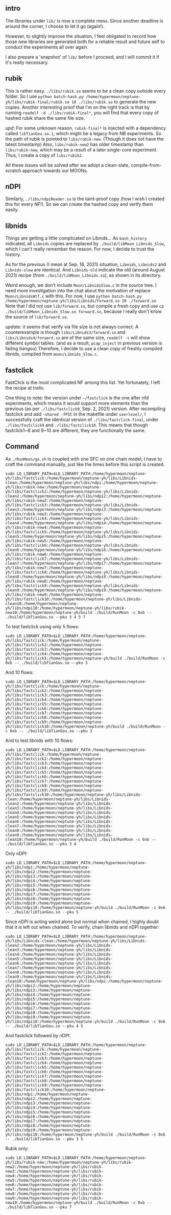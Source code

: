 ## intro

The libraries under `lib/` is now a complete mess.
Since another deadline is around the corner, 
I choose to let it go (again!).

However, to slightly improve the situation,
I feel obligated to record how those new libraries are generated
both for a reliable result and future self to conduct the experiments all over again.

I also prepare a 'snapshot' of `lib/` before I proceed,
and I will commit it if it's really necessary.

## rubik

This is rather easy.
`./libs/rubik.so` seems to be a clean copy outside every folder.
So I use `python batch-hash.py /home/hypermoon/neptune-yh/libs/rubik-final/rubik.so 10 ./libs/rubik.so`
to generate the new copies.
Another interesting proof that I'm on the right track is that
by running `readelf -d ./libs/rubik-final*`, 
you will find that every copy of hashed rubik share the same file size.

*upd:* For some unknown reason, `rubik-final*` is injected with a dependency called `libTianGou.so.1`,
which might be a legacy from NB experiments.
So the path of rubik is pointed to `libs/rubik-new`.
(Though it does not have the latest timestamp)
Also, `libs/rubik-new2` has older timestamp than `libs/rubik-new`,
which may be a result of a later single-core experiment.
Thus, I create a copy of `libs/rubik2`.

All these issues will be solved after we adopt a clean-slate, compile-from-scratch
approach towards our MOONs.

## nDPI

Similarly, `./libs/ndpiReader.so` is the taint-proof copy (how I wish I created this for every NF!).
So we can create the hashed copy and verify them easily.

## libnids

Things are getting a little complicated on Libnids...
As `bash_history` indicated, all `Libnids` copies are replaced by `./build/libMoon_Libnids_Slow`,
which I can't really remember the reason.
For now, I decide to trust the history.

As for the previous (I mean at Sep. 16, 2021) situation,
`Libnids`, `Libnids2` and `Libnids-slow` are identical.
And `Libnids-old` indicate the old (around August 2021) recipe (from `./build/libMoon_Libnids.so`),
as shown in its directory.

Weird enough, we don't include `Moon/LibnidsSlow.c` in the source tree.
I need more investigation into the chat about the motivation of replace `Moon/LibnidsWtf.c` with this.
For now, I use `python batch-hash.py /home/hypermoon/neptune-yh/libs/Libnids/forward.so 10 ./forward.so`
Note that I did not use `lib/forward.so`, but compile a fresh copy and use `cp ./build/libMoon_Libnids_Slow.so forward.so`,
because I really don't know the source of `lib/forward.so`.

*update:* it seems that verify via file size is not always correct.
A counterexample is though `libs/Libnids3/forward.so` and `libs/Libnids4/forward.so` are of the same size,
`readelf -s` will show different symbol tables.
(and as a result, `pcap_inject` in previous version is failing tiangou)
Therefore, I decide to use a clean copy of freshly compiled libnids,
compiled from `moon/Libnids_Slow.c`.

## fastclick

FastClick is the most complicated NF among this list.
Yet fortunately, I left the recipe at trello.

One thing to note: the version under `~/fastclick` is the one after nfd experiments,
which means it would support more elements than the previous (as per `./libs/fastclick9`, Sep. 2, 2021) version.
After recompiling fastclick and add `-shared -fPIC` in the makefile under `userlevel/`,
I successfully craft the identical version of `./libs/fastclick-final`, under `./libs/fastclick9` and `./libs/fastclick10`.
This means that though fastclick1~8 and 9~10 are different, they are functionally the same.

## Command

As `./RunMoon/go.sh` is coupled with one SFC on one chain model, 
I have to craft the command manually, just like the times before this script is created.

```
sudo LD_LIBRARY_PATH=$LD_LIBRARY_PATH:/home/hypermoon/neptune-yh/libs/fastclick:/home/hypermoon/neptune-yh/libs/Libnids-clean:/home/hypermoon/neptune-yh/libs/ndpi:/home/hypermoon/neptune-yh/libs/rubik-new:/home/hypermoon/neptune-yh/libs/fastclick2:/home/hypermoon/neptune-yh/libs/Libnids-clean2:/home/hypermoon/neptune-yh/libs/ndpi2:/home/hypermoon/neptune-yh/libs/rubik-new2:/home/hypermoon/neptune-yh/libs/fastclick3:/home/hypermoon/neptune-yh/libs/Libnids-clean3:/home/hypermoon/neptune-yh/libs/ndpi3:/home/hypermoon/neptune-yh/libs/rubik-new3:/home/hypermoon/neptune-yh/libs/fastclick4:/home/hypermoon/neptune-yh/libs/Libnids-clean4:/home/hypermoon/neptune-yh/libs/ndpi4:/home/hypermoon/neptune-yh/libs/rubik-new4:/home/hypermoon/neptune-yh/libs/fastclick5:/home/hypermoon/neptune-yh/libs/Libnids-clean5:/home/hypermoon/neptune-yh/libs/ndpi5:/home/hypermoon/neptune-yh/libs/rubik-new5:/home/hypermoon/neptune-yh/libs/fastclick6:/home/hypermoon/neptune-yh/libs/Libnids-clean6:/home/hypermoon/neptune-yh/libs/ndpi6:/home/hypermoon/neptune-yh/libs/rubik-new6:/home/hypermoon/neptune-yh/libs/fastclick7:/home/hypermoon/neptune-yh/libs/Libnids-clean7:/home/hypermoon/neptune-yh/libs/ndpi7:/home/hypermoon/neptune-yh/libs/rubik-new7:/home/hypermoon/neptune-yh/libs/fastclick8:/home/hypermoon/neptune-yh/libs/Libnids-clean8:/home/hypermoon/neptune-yh/libs/ndpi8:/home/hypermoon/neptune-yh/libs/rubik-new8:/home/hypermoon/neptune-yh/libs/fastclick9:/home/hypermoon/neptune-yh/libs/Libnids-clean9:/home/hypermoon/neptune-yh/libs/ndpi9:/home/hypermoon/neptune-yh/libs/rubik-new9:/home/hypermoon/neptune-yh/libs/fastclick10:/home/hypermoon/neptune-yh/libs/Libnids-clean10:/home/hypermoon/neptune-yh/libs/ndpi10:/home/hypermoon/neptune-yh/libs/rubik-new10:/home/hypermoon/neptune-yh/build ./build/RunMoon -c 0xb -- ./build/libTianGou.so --pku 3 4 5 7
```

To test fastclick using only 5 flows:
```
sudo LD_LIBRARY_PATH=$LD_LIBRARY_PATH:/home/hypermoon/neptune-yh/libs/fastclick:/home/hypermoon/neptune-yh/libs/fastclick2:/home/hypermoon/neptune-yh/libs/fastclick3:/home/hypermoon/neptune-yh/libs/fastclick4:/home/hypermoon/neptune-yh/libs/fastclick5:/home/hypermoon/neptune-yh/build ./build/RunMoon -c 0xb -- ./build/libTianGou.so --pku 3
```

And 10 flows:
```
sudo LD_LIBRARY_PATH=$LD_LIBRARY_PATH:/home/hypermoon/neptune-yh/libs/fastclick:/home/hypermoon/neptune-yh/libs/fastclick2:/home/hypermoon/neptune-yh/libs/fastclick3:/home/hypermoon/neptune-yh/libs/fastclick4:/home/hypermoon/neptune-yh/libs/fastclick5:/home/hypermoon/neptune-yh/libs/fastclick6:/home/hypermoon/neptune-yh/libs/fastclick7:/home/hypermoon/neptune-yh/libs/fastclick8:/home/hypermoon/neptune-yh/libs/fastclick9:/home/hypermoon/neptune-yh/libs/fastclick10:/home/hypermoon/neptune-yh/build ./build/RunMoon -c 0xb -- ./build/libTianGou.so --pku 3
```

And to test libnids with 10 flows:
```
sudo LD_LIBRARY_PATH=$LD_LIBRARY_PATH:/home/hypermoon/neptune-yh/libs/fastclick:/home/hypermoon/neptune-yh/libs/fastclick2:/home/hypermoon/neptune-yh/libs/fastclick3:/home/hypermoon/neptune-yh/libs/fastclick4:/home/hypermoon/neptune-yh/libs/fastclick5:/home/hypermoon/neptune-yh/libs/fastclick6:/home/hypermoon/neptune-yh/libs/fastclick7:/home/hypermoon/neptune-yh/libs/fastclick8:/home/hypermoon/neptune-yh/libs/fastclick9:/home/hypermoon/neptune-yh/libs/fastclick10:/home/hypermoon/neptune-yh/libs/Libnids-clean:/home/hypermoon/neptune-yh/libs/Libnids-clean2:/home/hypermoon/neptune-yh/libs/Libnids-clean3:/home/hypermoon/neptune-yh/libs/Libnids-clean4:/home/hypermoon/neptune-yh/libs/Libnids-clean5:/home/hypermoon/neptune-yh/libs/Libnids-clean6:/home/hypermoon/neptune-yh/libs/Libnids-clean7:/home/hypermoon/neptune-yh/libs/Libnids-clean8:/home/hypermoon/neptune-yh/libs/Libnids-clean9:/home/hypermoon/neptune-yh/libs/Libnids-clean10:/home/hypermoon/neptune-yh/build ./build/RunMoon -c 0xb -- ./build/libTianGou.so --pku 3 4
```

Only nDPI:
```
sudo LD_LIBRARY_PATH=$LD_LIBRARY_PATH:/home/hypermoon/neptune-yh/libs/ndpi:/home/hypermoon/neptune-yh/libs/ndpi2:/home/hypermoon/neptune-yh/libs/ndpi3:/home/hypermoon/neptune-yh/libs/ndpi4:/home/hypermoon/neptune-yh/libs/ndpi5:/home/hypermoon/neptune-yh/libs/ndpi6:/home/hypermoon/neptune-yh/libs/ndpi7:/home/hypermoon/neptune-yh/libs/ndpi8:/home/hypermoon/neptune-yh/libs/ndpi9:/home/hypermoon/neptune-yh/libs/ndpi10:/home/hypermoon/neptune-yh/build ./build/RunMoon -c 0xb -- ./build/libTianGou.so --pku 5
```

Since nDPI is acting weird alone but normal when chained,
I highly doubt that it is left out when chained.
To verify, chain libnids and nDPI together:
```
sudo LD_LIBRARY_PATH=$LD_LIBRARY_PATH:/home/hypermoon/neptune-yh/libs/Libnids-clean:/home/hypermoon/neptune-yh/libs/Libnids-clean2:/home/hypermoon/neptune-yh/libs/Libnids-clean3:/home/hypermoon/neptune-yh/libs/Libnids-clean4:/home/hypermoon/neptune-yh/libs/Libnids-clean5:/home/hypermoon/neptune-yh/libs/Libnids-clean6:/home/hypermoon/neptune-yh/libs/Libnids-clean7:/home/hypermoon/neptune-yh/libs/Libnids-clean8:/home/hypermoon/neptune-yh/libs/Libnids-clean9:/home/hypermoon/neptune-yh/libs/Libnids-clean10:/home/hypermoon/neptune-yh/libs/ndpi:/home/hypermoon/neptune-yh/libs/ndpi2:/home/hypermoon/neptune-yh/libs/ndpi3:/home/hypermoon/neptune-yh/libs/ndpi4:/home/hypermoon/neptune-yh/libs/ndpi5:/home/hypermoon/neptune-yh/libs/ndpi6:/home/hypermoon/neptune-yh/libs/ndpi7:/home/hypermoon/neptune-yh/libs/ndpi8:/home/hypermoon/neptune-yh/libs/ndpi9:/home/hypermoon/neptune-yh/libs/ndpi10:/home/hypermoon/neptune-yh/build ./build/RunMoon -c 0xb -- ./build/libTianGou.so --pku 4 5
```

And fastclick followed by nDPI:
```
sudo LD_LIBRARY_PATH=$LD_LIBRARY_PATH:/home/hypermoon/neptune-yh/libs/fastclick:/home/hypermoon/neptune-yh/libs/fastclick2:/home/hypermoon/neptune-yh/libs/fastclick3:/home/hypermoon/neptune-yh/libs/fastclick4:/home/hypermoon/neptune-yh/libs/fastclick5:/home/hypermoon/neptune-yh/libs/fastclick6:/home/hypermoon/neptune-yh/libs/fastclick7:/home/hypermoon/neptune-yh/libs/fastclick8:/home/hypermoon/neptune-yh/libs/fastclick9:/home/hypermoon/neptune-yh/libs/fastclick10:/home/hypermoon/neptune-yh/libs/ndpi:/home/hypermoon/neptune-yh/libs/ndpi2:/home/hypermoon/neptune-yh/libs/ndpi3:/home/hypermoon/neptune-yh/libs/ndpi4:/home/hypermoon/neptune-yh/libs/ndpi5:/home/hypermoon/neptune-yh/libs/ndpi6:/home/hypermoon/neptune-yh/libs/ndpi7:/home/hypermoon/neptune-yh/libs/ndpi8:/home/hypermoon/neptune-yh/libs/ndpi9:/home/hypermoon/neptune-yh/libs/ndpi10:/home/hypermoon/neptune-yh/build ./build/RunMoon -c 0xb -- ./build/libTianGou.so --pku 3 5
```

Rubik only:
```
sudo LD_LIBRARY_PATH=$LD_LIBRARY_PATH:/home/hypermoon/neptune-yh/libs/rubik-new:/home/hypermoon/neptune-yh/libs/rubik-new2:/home/hypermoon/neptune-yh/libs/rubik-new3:/home/hypermoon/neptune-yh/libs/rubik-new4:/home/hypermoon/neptune-yh/libs/rubik-new5:/home/hypermoon/neptune-yh/libs/rubik-new6:/home/hypermoon/neptune-yh/libs/rubik-new7:/home/hypermoon/neptune-yh/libs/rubik-new8:/home/hypermoon/neptune-yh/libs/rubik-new9:/home/hypermoon/neptune-yh/libs/rubik-new10:/home/hypermoon/neptune-yh/build ./build/RunMoon -c 0xb -- ./build/libTianGou.so --pku 7
```